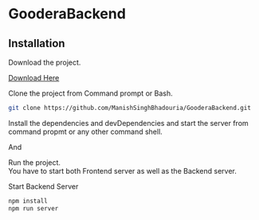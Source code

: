 # GooderaBackend
## Installation

Download the project.

[Download Here](https://github.com/ManishSinghBhadouria/GooderaBackend/archive/refs/heads/master.zip)


Clone the project from Command prompt or Bash.

```bash
git clone https://github.com/ManishSinghBhadouria/GooderaBackend.git
```

Install the dependencies and devDependencies and start the server from command propmt or any other command shell.

And

Run the project.  
You have to start both Frontend server as well as the Backend server.


Start Backend Server
```bash
npm install
npm run server
```
